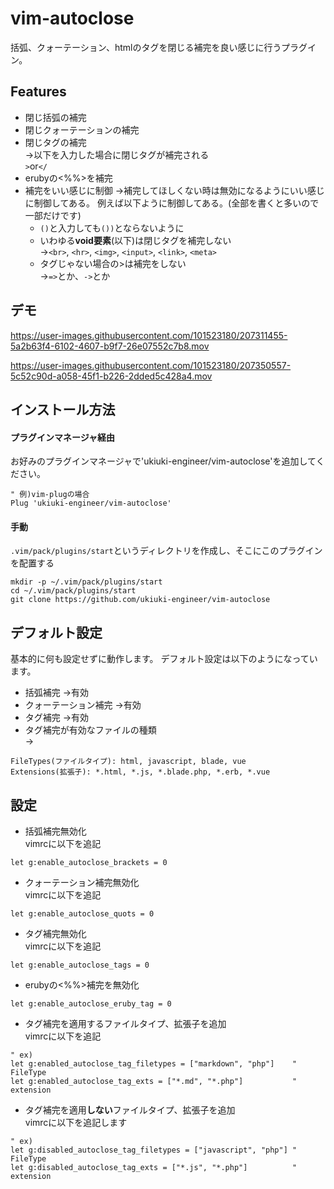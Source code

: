 # vim-autoclose
括弧、クォーテーション、htmlのタグを閉じる補完を良い感じに行うプラグイン。

## Features
- 閉じ括弧の補完
- 閉じクォーテーションの補完
- 閉じタグの補完  
→以下を入力した場合に閉じタグが補完される  
`>`or`</`
- erubyの<%%>を補完
- 補完をいい感じに制御
→補完してほしくない時は無効になるようにいい感じに制御してある。
例えば以下ように制御してある。(全部を書くと多いので一部だけです)
  - `()`と入力しても`())`とならないように
  - いわゆる**void要素**(以下)は閉じタグを補完しない  
  →`<br>`, `<hr>`, `<img>`, `<input>`, `<link>`, `<meta>`
  - タグじゃない場合の>は補完をしない  
  →`=>`とか、`->`とか

## デモ
https://user-images.githubusercontent.com/101523180/207311455-5a2b63f4-6102-4607-b9f7-26e07552c7b8.mov

https://user-images.githubusercontent.com/101523180/207350557-5c52c90d-a058-45f1-b226-2dded5c428a4.mov

## インストール方法
#### プラグインマネージャ経由
お好みのプラグインマネージャで'ukiuki-engineer/vim-autoclose'を追加してください。  
```vim
" 例)vim-plugの場合
Plug 'ukiuki-engineer/vim-autoclose'
```
#### 手動
`.vim/pack/plugins/start`というディレクトリを作成し、そこにこのプラグインを配置する
```
mkdir -p ~/.vim/pack/plugins/start
cd ~/.vim/pack/plugins/start
git clone https://github.com/ukiuki-engineer/vim-autoclose
```

## デフォルト設定
基本的に何も設定せずに動作します。
デフォルト設定は以下のようになっています。
- 括弧補完             →有効
- クォーテーション補完 →有効
- タグ補完             →有効
- タグ補完が有効なファイルの種類  
→
```
FileTypes(ファイルタイプ): html, javascript, blade, vue
Extensions(拡張子): *.html, *.js, *.blade.php, *.erb, *.vue
```

## 設定
- 括弧補完無効化  
vimrcに以下を追記
```vim
let g:enable_autoclose_brackets = 0
```
- クォーテーション補完無効化  
vimrcに以下を追記
```vim
let g:enable_autoclose_quots = 0
```
- タグ補完無効化  
vimrcに以下を追記
```vim
let g:enable_autoclose_tags = 0
```

- erubyの<%%>補完を無効化
```vim
let g:enable_autoclose_eruby_tag = 0
```

- タグ補完を適用するファイルタイプ、拡張子を追加  
vimrcに以下を追記
```vim
" ex)
let g:enabled_autoclose_tag_filetypes = ["markdown", "php"]    " FileType
let g:enabled_autoclose_tag_exts = ["*.md", "*.php"]           " extension
```

- タグ補完を適用**しない**ファイルタイプ、拡張子を追加  
vimrcに以下を追記します
```vim
" ex)
let g:disabled_autoclose_tag_filetypes = ["javascript", "php"] " FileType
let g:disabled_autoclose_tag_exts = ["*.js", "*.php"]          " extension
```
